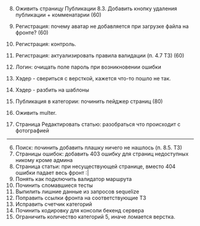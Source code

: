 8. Оживить страницу Публикации
8.3. Добавить кнопку удаления публикации + комменатарии (60)

2. Регистрация: почему аватар не добавляется при загрузке файла на фронте? (60)
2. Регистрация: контроль.
2. Регистрация: актуализировать правила валидации (п. 4.7 ТЗ) (60)

3. Логин: очищать поле пароль при возникновении ошибки
2. Хэдер - свериться с версткой, кажется что-то пошло не так.
2. Хэдер - разбить на шаблоны

5. Публикация в категории: починить пейджер страниц (80)
1. Оживить multer.
11. Страница Редактировать статью: разобраться что происходит с фотографией

-------------

6. Поиск: починить добавить плашку ничего не нашлось (п. 8.5. ТЗ)
7. Страницы ошибок: добавить 403 ошибку для страниц недоступных никому кроме админа
4. Страница статьи: при несуществующей странице, вместо 404 ошибки падает весь фронт :|
8. Понять как подключить валидатор маршрута
6. Починить сломавшиеся тесты
9. Выпилить лишние данные из запросов sequelize
12. Поправить ссылки фронта на соответствующие ТЗ
10. Исправить счетчик категорий
5. Починить кодировку для консоли бекенд сервера
4. Ограничить количество категорий 5, иначе ломается верстка.
